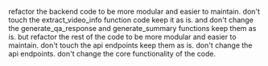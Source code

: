 refactor the backend code to be more modular and easier to maintain. don't touch the extract_video_info function code keep it as is. and don't change the generate_qa_response and generate_summary functions keep them as is. but refactor the rest of the code to be more modular and easier to maintain. don't touch the api endpoints keep them as is. don't change the api endpoints. don't change the core functionality of the code. 